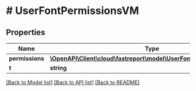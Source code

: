 # # UserFontPermissionsVM

## Properties

Name | Type | Description | Notes
------------ | ------------- | ------------- | -------------
**permissions** | [**\OpenAPI\Client\cloud\fastreport\model\UserFontPermissionsCRUDVM**](UserFontPermissionsCRUDVM.md) |  | [optional]
**t** | **string** |  |

[[Back to Model list]](../../README.md#models) [[Back to API list]](../../README.md#endpoints) [[Back to README]](../../README.md)
